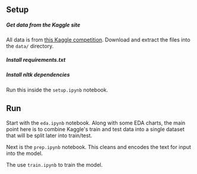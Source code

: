 
## Setup

##### Get data from the Kaggle site
All data is from [this Kaggle competition](https://www.kaggle.com/c/jigsaw-toxic-comment-classification-challenge/data). Download and extract the files into the `data/` directory.

##### Install requirements.txt

##### Install nltk dependencies
Run this inside the `setup.ipynb` notebook.


## Run

Start with the `eda.ipynb` notebook. Along with some EDA charts, the main point here is to combine Kaggle's train and test data into a single dataset that will be split later into train/test.

Next is the `prep.ipynb` notebook. This cleans and encodes the text for input into the model.

The use `train.ipynb` to train the model.